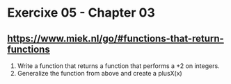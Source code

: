 # Exercixe 05 - Chapter 03
## https://www.miek.nl/go/#functions-that-return-functions

1. Write a function that returns a function that performs a +2 on integers.
2. Generalize the function from above and create a plusX(x) 
